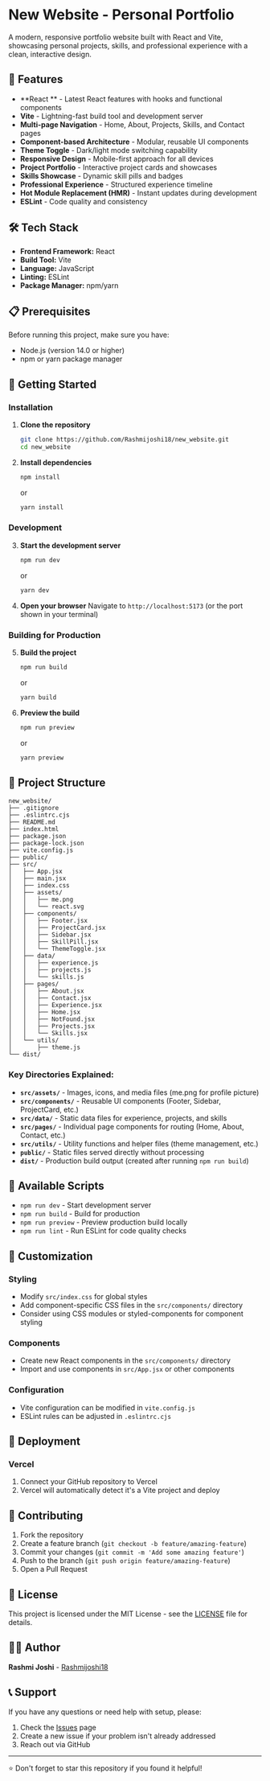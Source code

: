 # New Website - Personal Portfolio

A modern, responsive portfolio website built with React and Vite, showcasing personal projects, skills, and professional experience with a clean, interactive design.

## 🚀 Features

-   **React ** - Latest React features with hooks and functional components
-   **Vite** - Lightning-fast build tool and development server
-   **Multi-page Navigation** - Home, About, Projects, Skills, and Contact pages
-   **Component-based Architecture** - Modular, reusable UI components
-   **Theme Toggle** - Dark/light mode switching capability
-   **Responsive Design** - Mobile-first approach for all devices
-   **Project Portfolio** - Interactive project cards and showcases
-   **Skills Showcase** - Dynamic skill pills and badges
-   **Professional Experience** - Structured experience timeline
-   **Hot Module Replacement (HMR)** - Instant updates during development
-   **ESLint** - Code quality and consistency

## 🛠️ Tech Stack

-   **Frontend Framework:** React
-   **Build Tool:** Vite
-   **Language:** JavaScript
-   **Linting:** ESLint
-   **Package Manager:** npm/yarn

## 📋 Prerequisites

Before running this project, make sure you have:

-   Node.js (version 14.0 or higher)
-   npm or yarn package manager

## 🚀 Getting Started

### Installation

1. **Clone the repository**

    ```bash
    git clone https://github.com/Rashmijoshi18/new_website.git
    cd new_website
    ```

2. **Install dependencies**
    ```bash
    npm install
    ```
    or
    ```bash
    yarn install
    ```

### Development

3. **Start the development server**

    ```bash
    npm run dev
    ```

    or

    ```bash
    yarn dev
    ```

4. **Open your browser**
   Navigate to `http://localhost:5173` (or the port shown in your terminal)

### Building for Production

5. **Build the project**

    ```bash
    npm run build
    ```

    or

    ```bash
    yarn build
    ```

6. **Preview the build**
    ```bash
    npm run preview
    ```
    or
    ```bash
    yarn preview
    ```

## 📁 Project Structure

```
new_website/
├── .gitignore             
├── .eslintrc.cjs          
├── README.md              
├── index.html             
├── package.json          
├── package-lock.json      
├── vite.config.js        
├── public/                
├── src/                   
│   ├── App.jsx           
│   ├── main.jsx          
│   ├── index.css       
│   ├── assets/           
│   │   ├── me.png      
│   │   └── react.svg     
│   ├── components/      
│   │   ├── Footer.jsx    
│   │   ├── ProjectCard.jsx 
│   │   ├── Sidebar.jsx  
│   │   ├── SkillPill.jsx 
│   │   └── ThemeToggle.jsx 
│   ├── data/            
│   │   ├── experience.js 
│   │   ├── projects.js  
│   │   └── skills.js     
│   ├── pages/            
│   │   ├── About.jsx    
│   │   ├── Contact.jsx   
│   │   ├── Experience.jsx 
│   │   ├── Home.jsx      
│   │   ├── NotFound.jsx  
│   │   ├── Projects.jsx 
│   │   └── Skills.jsx   
│   └── utils/          
│       ├── theme.js      
└── dist/                

```

### Key Directories Explained:

-   **`src/assets/`** - Images, icons, and media files (me.png for profile picture)
-   **`src/components/`** - Reusable UI components (Footer, Sidebar, ProjectCard, etc.)
-   **`src/data/`** - Static data files for experience, projects, and skills
-   **`src/pages/`** - Individual page components for routing (Home, About, Contact, etc.)
-   **`src/utils/`** - Utility functions and helper files (theme management, etc.)
-   **`public/`** - Static files served directly without processing
-   **`dist/`** - Production build output (created after running `npm run build`)

## 🔧 Available Scripts

-   `npm run dev` - Start development server
-   `npm run build` - Build for production
-   `npm run preview` - Preview production build locally
-   `npm run lint` - Run ESLint for code quality checks

## 🎨 Customization

### Styling

-   Modify `src/index.css` for global styles
-   Add component-specific CSS files in the `src/components/` directory
-   Consider using CSS modules or styled-components for component styling

### Components

-   Create new React components in the `src/components/` directory
-   Import and use components in `src/App.jsx` or other components

### Configuration

-   Vite configuration can be modified in `vite.config.js`
-   ESLint rules can be adjusted in `.eslintrc.cjs`

## 🚀 Deployment

### Vercel

1. Connect your GitHub repository to Vercel
2. Vercel will automatically detect it's a Vite project and deploy

## 🤝 Contributing

1. Fork the repository
2. Create a feature branch (`git checkout -b feature/amazing-feature`)
3. Commit your changes (`git commit -m 'Add some amazing feature'`)
4. Push to the branch (`git push origin feature/amazing-feature`)
5. Open a Pull Request

## 📝 License

This project is licensed under the MIT License - see the [LICENSE](LICENSE) file for details.

## 👨‍💻 Author

**Rashmi Joshi** - [Rashmijoshi18](https://github.com/Rashmijoshi18)

## 📞 Support

If you have any questions or need help with setup, please:

1. Check the [Issues](https://github.com/Rashmijoshi18/new_website/issues) page
2. Create a new issue if your problem isn't already addressed
3. Reach out via GitHub

---

⭐ Don't forget to star this repository if you found it helpful!
